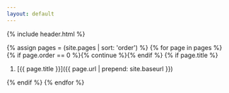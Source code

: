 ```yaml
---
layout: default
---
```


{% include header.html %}

{% assign pages = (site.pages | sort: 'order') %}
{% for page in pages %}
{% if page.order == 0 %}{% continue %}{% endif %}
{% if page.title %}

1. [{{ page.title }}]({{ page.url | prepend: site.baseurl }})

{% endif %}
{% endfor %}
